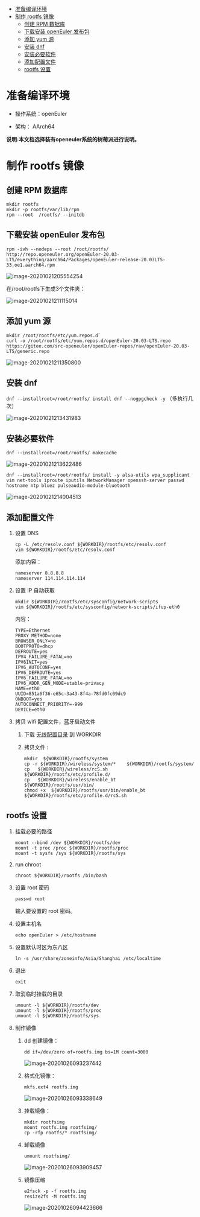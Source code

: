 
<!-- TOC -->

- [准备编译环境](#准备编译环境)
- [制作 rootfs 镜像](#制作-rootfs-镜像)
  - [创建 RPM 数据库](#创建-rpm-数据库)
  - [下载安装 openEuler 发布包](#下载安装-openeuler-发布包)
  - [添加 yum 源](#添加-yum-源)
  - [安装 dnf](#安装-dnf)
  - [安装必要软件](#安装必要软件)
  - [添加配置文件](#添加配置文件)
  - [rootfs 设置](#rootfs-设置)

<!-- /TOC -->

# 准备编译环境

- 操作系统：openEuler
            
- 架构：  AArch64
        
                
**说明:本文档选择装有openeuler系统的树莓派进行说明。**


# 制作 rootfs 镜像

## 创建 RPM 数据库
```    
mkdir rootfs
mkdir -p rootfs/var/lib/rpm
rpm --root  /rootfs/ --initdb
```

## 下载安装 openEuler 发布包
```
rpm -ivh --nodeps --root /root/rootfs/ http://repo.openeuler.org/openEuler-20.03-LTS/everything/aarch64/Packages/openEuler-release-20.03LTS-33.oe1.aarch64.rpm
```

![image-20201021205554254](images/image-20201021205554254.png)

在/root/rootfs下生成3个文件夹：

![image-20201021211115014](images/image-20201021211115014.png)


## 添加 yum 源

```
mkdir /root/rootfs/etc/yum.repos.d`
curl -o /root/rootfs/etc/yum.repos.d/openEuler-20.03-LTS.repo https://gitee.com/src-openeuler/openEuler-repos/raw/openEuler-20.03-LTS/generic.repo
```

![image-20201021211350800](images/image-20201021211350800.png)

## 安装 dnf

`dnf --installroot=/root/rootfs/ install dnf --nogpgcheck -y`  （多执行几次）

![image-20201021213431983](images/image-20201021213431983.png)

## 安装必要软件

`dnf --installroot=/root/rootfs/ makecache`

![image-20201021213622486](images/image-20201021213622486.png)

`dnf --installroot=/root/rootfs/ install -y alsa-utils wpa_supplicant vim net-tools iproute iputils NetworkManager openssh-server passwd hostname ntp bluez pulseaudio-module-bluetooth`

![image-20201021214004513](images/image-20201021214004513.png)

## 添加配置文件

1.  设置 DNS
    ```
    cp -L /etc/resolv.conf ${WORKDIR}/rootfs/etc/resolv.conf
    vim ${WORKDIR}/rootfs/etc/resolv.conf
    ```
    添加内容：
    ```
    nameserver 8.8.8.8
    nameserver 114.114.114.114
    ```
2. 设置 IP 自动获取

    ```
    mkdir ${WORKDIR}/rootfs/etc/sysconfig/network-scripts
    vim ${WORKDIR}/rootfs/etc/sysconfig/network-scripts/ifup-eth0
    ```
    内容：
    ```
    TYPE=Ethernet
    PROXY_METHOD=none
    BROWSER_ONLY=no
    BOOTPROTO=dhcp
    DEFROUTE=yes
    IPV4_FAILURE_FATAL=no
    IPV6INIT=yes
    IPV6_AUTOCONF=yes
    IPV6_DEFROUTE=yes
    IPV6_FAILURE_FATAL=no
    IPV6_ADDR_GEN_MODE=stable-privacy
    NAME=eth0
    UUID=851a6f36-e65c-3a43-8f4a-78fd0fc09dc9
    ONBOOT=yes
    AUTOCONNECT_PRIORITY=-999
    DEVICE=eth0
    ```
3.  拷贝 wifi 配置文件，蓝牙启动文件

    1.  下载 [无线配置目录](../scripts/config/wireless) 到  WORKDIR

    2.  拷贝文件 :
        ```
        mkdir  ${WORKDIR}/rootfs/system
        cp -r ${WORKDIR}/wireless/system/*    ${WORKDIR}/rootfs/system/
        cp   ${WORKDIR}/wireless/rcS.sh    ${WORKDIR}/rootfs/etc/profile.d/
        cp   ${WORKDIR}/wireless/enable_bt    ${WORKDIR}/rootfs/usr/bin/
        chmod +x  ${WORKDIR}/rootfs/usr/bin/enable_bt  ${WORKDIR}/rootfs/etc/profile.d/rcS.sh
        ```
## rootfs 设置

1.  挂载必要的路径
    ```
    mount --bind /dev ${WORKDIR}/rootfs/dev
    mount -t proc /proc ${WORKDIR}/rootfs/proc
    mount -t sysfs /sys ${WORKDIR}/rootfs/sys
    ```

2.  run chroot

    `chroot ${WORKDIR}/rootfs /bin/bash`
    

3.  设置 root 密码
    
    `passwd root`

    输入要设置的 root 密码。

4.  设置主机名
    
    `echo openEuler > /etc/hostname`

5.  设置默认时区为东八区

    `ln -s /usr/share/zoneinfo/Asia/Shanghai /etc/localtime`

6.  退出
    
    `exit`

7.  取消临时挂载的目录

    ```
    umount -l ${WORKDIR}/rootfs/dev
    umount -l ${WORKDIR}/rootfs/proc
    umount -l ${WORKDIR}/rootfs/sys
    ```

8.  制作镜像

    1.  dd 创建镜像：

        `dd if=/dev/zero of=rootfs.img bs=1M count=3000`

        ![image-20201026093237442](images/image-20201026093237442.png)
    2.  格式化镜像：

        `mkfs.ext4 rootfs.img`

        ![image-20201026093338649](images/image-20201026093338649.png)
    3.  挂载镜像：
   
        ```   
        mkdir rootfsimg
        mount rootfs.img rootfsimg/
        cp -rfp rootfs/* rootfsimg/
        ```

    4.  卸载镜像

        `umount rootfsimg/`

        ![image-20201026093909457](images/image-20201026093909457.png)

    5. 镜像压缩

        ```
        e2fsck -p -f rootfs.img  
        resize2fs -M rootfs.img
        ```
        ![image-20201026094423666](images/image-20201026094423666.png)

